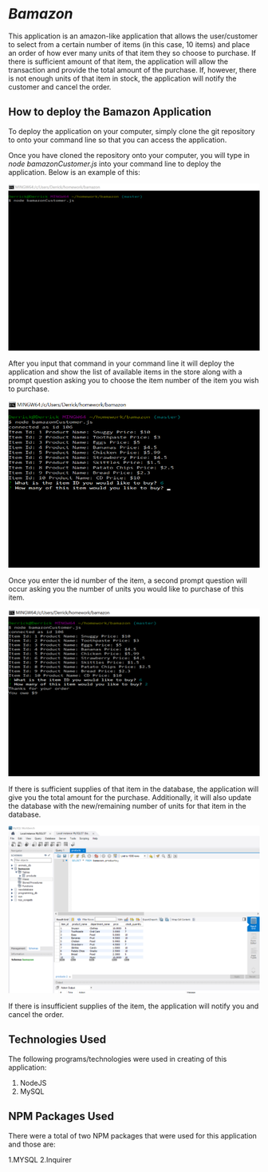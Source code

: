 # *Bamazon*

This application is an amazon-like application that allows the user/customer to select from a certain number of items (in this case, 10 items) and place an order of how ever many units of that item they so choose to purchase. If there is sufficient amount of that item, the application will allow the transaction and provide the total amount of the purchase. If, however, there is not enough units of that item in stock, the application will notify the customer and cancel the order.

## **How to deploy the Bamazon Application**

To deploy the application on your computer, simply clone the git repository to onto your command line so that you can access the application.

Once you have cloned the repository onto your computer, you will type in *node bamazonCustomer.js* into your command line to deploy the application. Below is an example of this:

![Screenshot](step1.png)


After you input that command in your command line it will deploy the application and show the list of available items in the store along with a prompt question asking you to choose the item number of the item you wish to purchase. 

![Screenshot](step2.png)

Once you enter the id number of the item, a second prompt question will occur asking you the number of units you would like to purchase of this item.

![Screenshot](step3.png)

If there is sufficient supplies of that item in the database, the application will give you the total amount for the purchase. Additionally, it will also update the database with the new/remaining number of units for that item in the database.

![Screenshot](step4.png)


If there is insufficient supplies of the item, the application will notify you and cancel the order.

## **Technologies Used**

The following programs/technologies were used in creating of this application:

1. NodeJS
2. MySQL

## **NPM Packages Used**

There were a total of two NPM packages that were used for this application and those are:

   1.MYSQL
   2.Inquirer
